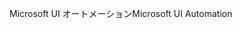<span data-ttu-id="ac7e7-101">Microsoft UI オートメーション</span><span class="sxs-lookup"><span data-stu-id="ac7e7-101">Microsoft UI Automation</span></span>
